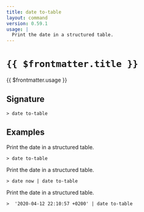 ```yaml
---
title: date to-table
layout: command
version: 0.59.1
usage: |
  Print the date in a structured table.
---
```


# `{{ $frontmatter.title }}`

<div style='white-space: pre-wrap;'>{{ $frontmatter.usage }}</div>

## Signature

```> date to-table ```

## Examples

Print the date in a structured table.
```shell
> date to-table
```

Print the date in a structured table.
```shell
> date now | date to-table
```

Print the date in a structured table.
```shell
>  '2020-04-12 22:10:57 +0200' | date to-table
```
